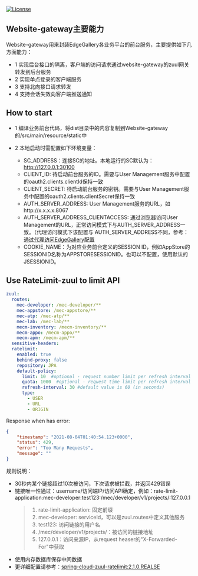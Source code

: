 [![License](https://img.shields.io/badge/License-Apache%202.0-blue.svg)](https://opensource.org/licenses/Apache-2.0)

## Website-gateway主要能力

Website-gateway用来封装EdgeGallery各业务平台的前台服务，主要提供如下几方面能力：
- 1 实现后台接口的隔离，客户端的访问请求通过website-gateway的zuul网关转发到后台服务
- 2 实现单点登录的客户端服务
- 3 支持北向接口请求转发
- 4 支持会话失效向客户端推送通知

## How to start

- 1 编译业务前台代码，将dist目录中的内容复制到Website-gateway的/src/main/resource/static中

- 2 本地启动时需配置如下环境变量：

    - SC_ADDRESS：连接SC的地址。本地运行的SC默认为：http://127.0.0.1:30100
    - CLIENT_ID: 待启动前台服务的ID。需要与User Management服务中配置的oauth2.clients.clientId保持一致
    - CLIENT_SECRET: 待启动前台服务的密钥。需要与User Management服务中配置的oauth2.clients.clientSecret保持一致
    - AUTH_SERVER_ADDRESS: User Management服务的URL，如http://x.x.x.x:8067
    - AUTH_SERVER_ADDRESS_CLIENTACCESS: 通过浏览器访问User Management的URL，正常访问模式下与AUTH_SERVER_ADDRESS一致。（代理访问模式下该配置与
AUTH_SERVER_ADDRESS不同，参考：[通过代理访问EdgeGallery配置](https://gitee.com/edgegallery/installer/blob/master/ansible_install/EdgeGallery_ProxyAccessConfig_Guide-cn.md)
    - COOKIE_NAME：为对应业务前台定义的SESSION ID，例如AppStore的SESSIONID名称为APPSTORESESSIONID。也可以不配置，使用默认的JSESSIONID。


## Use RateLimit-zuul to limit API

```yaml
zuul:
  routes:
    mec-developer: /mec-developer/**
    mec-appstore: /mec-appstore/**
    mec-atp: /mec-atp/**
    mec-lab: /mec-lab/**
    mecm-inventory: /mecm-inventory/**
    mecm-appo: /mecm-appo/**
    mecm-apm: /mecm-apm/**
  sensitive-headers:
  ratelimit:
    enabled: true
    behind-proxy: false
    repository: JPA
    default-policy:
      limit: 10  #optional - request number limit per refresh interval window
      quota: 1000  #optional - request time limit per refresh interval window (in seconds)
      refresh-interval: 30 #default value is 60 (in seconds)
      type:
        - USER
        - URL
        - ORIGIN
```
Response when has error:
```json
{
    "timestamp": "2021-08-04T01:40:54.123+0000",
    "status": 429,
    "error": "Too Many Requests",
    "message": ""
}
```
规则说明：
  - 30秒内某个链接超过10次被访问，下次请求被拦截，并返回429错误
  - 链接唯一性通过：username/访问端IP/访问API确定，例如：rate-limit-application:mec-developer:test123:/mec/developer/v1/projects/:127.0.0.1
    > 1. rate-limit-application: 固定前缀
    > 2. mec-developer: serviceId，可以是zuul.routes中定义其他服务
    > 3. test123: 访问链接的用户名
    > 4. /mec/developer/v1/projects/：被访问的链接地址
    > 5. 127.0.0.1：访问来源IP，从request heaser的"X-Forwarded-For"中获取
  - 使用内存数据库保存中间数据
  - 更详细配置请参考：[spring-cloud-zuul-ratelimit:2.1.0.REALSE](https://github.com/marcosbarbero/spring-cloud-zuul-ratelimit/tree/v2.1.0.RELEASE)
  